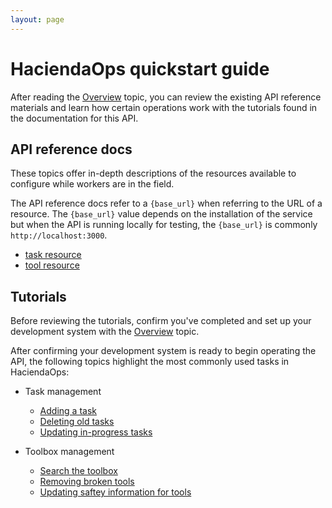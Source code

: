 ```yaml
---
layout: page
---
```


# HaciendaOps quickstart guide

After reading the [Overview](./docs/overview.md) topic, you can review the existing API reference materials and learn how certain operations
work with the tutorials found in the documentation for this API.

## API reference docs

These topics offer in-depth descriptions of the resources available to configure while workers are in the field.

The API reference docs refer to a `{base_url}` when referring to the URL of a resource. The `{base_url}` value depends
on the installation of the service but when the API is running locally for testing, the `{base_url}` is commonly `http://localhost:3000`.

* [task resource](api/task.md)
* [tool resource](api/tool.md)

## Tutorials

Before reviewing the tutorials, confirm you've completed and set up your development system with the [Overview](./docs/overview.md) topic.

After confirming your development system is ready to begin operating the API, the following topics highlight the most commonly used tasks in HaciendaOps:

* Task management
    * [Adding a task](tutorials/add-task.md)
    * [Deleting old tasks](tutorials/delete-task-by-id.md)
    * [Updating in-progress tasks](tutorials/update-task.md)

* Toolbox management
    * [Search the toolbox](tutorials/get-tool.md)
    * [Removing broken tools](tutorials/delete-tool-by-name.md)
    * [Updating saftey information for tools](tutorials/update-tool.md)
